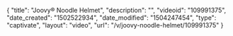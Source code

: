 {
    "title": "Joovy&reg; Noodle Helmet",
    "description": "",
    "videoid": "109991375",
    "date_created": "1502522934",
    "date_modified": "1504247454",
    "type": "captivate",
    "layout": "video",
    "url": "\/v\/joovy-noodle-helmet\/109991375"
}